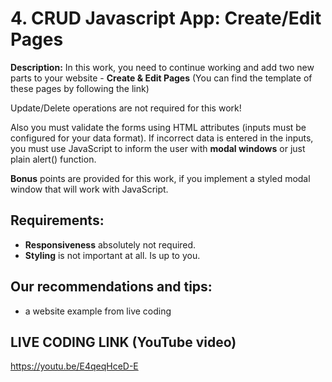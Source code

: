 # 4. CRUD Javascript App: Create/Edit Pages
**Description:** In this work, you need to continue working and add two new
parts to your website - **Create & Edit Pages** (You can find the template of
these pages by following the link)

Update/Delete operations are not required for this work!

Also you must validate the forms using HTML attributes (inputs must be
configured for your data format).
If incorrect data is entered in the inputs, you must use JavaScript to inform
the user with **modal windows** or just plain alert() function.

**Bonus** points are provided for this work, if you implement a styled modal
window that will work with JavaScript.

## Requirements:
- **Responsiveness** absolutely not required.
- **Styling** is not important at all. Is up to you.
## Our recommendations and tips:
- a website example from live coding
## LIVE CODING LINK (YouTube video)
https://youtu.be/E4qeqHceD-E
